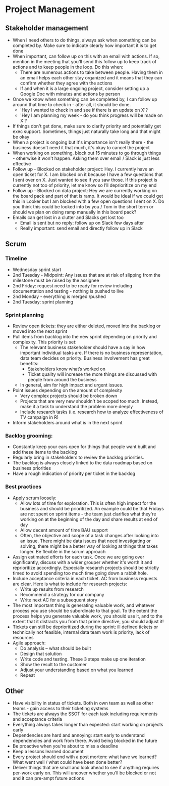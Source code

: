 # Project Management

## Stakeholder management
- When I need others to do things, always ask when something can be completed by. Make sure to indicate clearly how important it is to get done
- When important, can follow up on this with an email with actions. If so, mention in the meeting that you'll send this follow up to keep track of actions and to keep people in the loop. Do this when: 
    - There are numerous actions to take between people. Having them in an email helps each other stay organized and it means that they can confirm whether they agree with the actions 
    - If and when it is a large ongoing project, consider setting up a Google Doc with minutes and actions by person
- Once we know when something can be completed by, I can follow up around that time to check in - after all, it should be done.
    - 'Hey I wanted to check in and see if there is an update on X'?
    - 'Hey I am planning my week - do you think progress will be made on X'?
- If things don't get done, make sure to clarify priority and potentially get exec support. Sometimes, things just naturally take long and that might be okay
- When a project is ongoing but it's importance isn't really there - the business doesn't need it that much, it's okay to cancel the project
- When working on something, block out 15 minutes to go through things - otherwise it won't happen. Asking them over email / Slack is just less effective
- Follow up - Blocked on stakeholder project: Hey. I currently have an open ticket for X. I am blocked on it because I have a few questions that I sent over on X. Just wanted to see if you saw those. If this project is currently not too of priority, let me know so I’ll deprioritize on my end
- Follow up - Blocked on data project: Hey we are currently working on the board pack and part of that is ramp. It would be ideal if we could get this in Looker but I am blocked with a few open questions I sent on X. Do you think this could be looked into by you / Tom in the short term or should we plan on doing ramp manually in this board pack?
- Emails can get lost in a clutter and Slacks get lost too
    - Email is sent but no reply: follow up on Slack few days after 
    - Really important: send email and directly follow up in Slack 

## Scrum
### Timeline
- Wednesday sprint start
- 2nd Tuesday - Midpoint: Any issues that are at risk of slipping from the milestone must be raised by the assignee
- 2nd Friday: request need to be ready for review including documentation and testing - nothing is pushed to live 
- 2nd Monday - everything is merged /pushed 
- 2nd Tuesday: sprint planning 

### Sprint planning 
- Review open tickets: they are either deleted, moved into the backlog or moved into the next sprint 
- Pull items from backlog into the new sprint depending on priority and complexity. This priority is set:
    - The relevant business stakeholder should have a say in how important individual tasks are. If there is no business representation, data team decides on priority. Business involvement has great benefits: 
        - Stakeholders know what’s worked on 
        - Ticket quality will increase the more things are discussed with people from around the business 
    - In general, aim for high impact and urgent issues.  
- Point issues depending on the amount of complexity
    - Very complex projects should be broken down 
    - Projects that are very new shouldn't be scoped too much. Instead, make it a task to understand the problem more deeply
    - Include research tasks (i.e. research how to analyze effectiveness of TV campaign in R) 
- Inform stakeholders around what is in the next sprint 

### Backlog grooming: 
- Constantly keep your ears open for things that people want built and add these items to the backlog
- Regularly bring in stakeholders to review the backlog priorities. 
- The backlog is always closely linked to the data roadmap based on business priorities 
- Have a rough indication of priority per ticket in the backlog


### Best practices
- Apply scrum loosely: 
    - Allow lots of time for exploration. This is often high impact for the business and should be prioritized. An example could be that Fridays are not spent on sprint items - the team just clarifies what they're working on at the beginning of the day and share results at end of day 
    - Allow decent amount of time BAU support  
    - Often, the objective and scope of a task changes after looking into an issue. There might be data issues that need investigating or solving, there might be a better way of looking at things that takes longer. Be flexible in the scrum approach
- Assign estimated efforts for each task. Once we are going over significantly, discuss with a wider grouper whether it's worth it and reprioritize accordingly. Especially research projects should be strictly timed to avoid spending too much time going down a rabbit hole.
- Include acceptance criteria in each ticket. AC from business requests are clear. Here is what to include for research projects: 
    - Write up results from research
    - Recommend a strategy for our company
    - Write next AC for a subsequent story 
- The most important thing is generating valuable work, and whatever process you use should be subordinate to that goal. To the extent the process helps you generate valuable work, you should use it, and to the extent that it distracts you from that prime directive, you should adjust it!
- Tickets can still be deprioritized during the sprint: ill defined tickets or technically not feasible, internal data team work is priority, lack of resources 
- Agile approach: 
    - Do analysis – what should be built 
    - Design that solution
    - Write code and testing. These 3 steps make up one iteration
    - Show the result to the customer 
    - Adjust your understanding based on what you learned
    - Repeat

## Other
- Have visibility in status of tickets. Both in own team as well as other teams - gain access to their ticketing systems
- The tickets are always the SSOT for each task including requirements and acceptance criteria
- Everything always takes longer than expected: start working on projects early 
- Dependencies are hard and annoying: start early to understand dependencies and work from there. Avoid being blocked in the future 
- Be proactive when you're about to miss a deadline
- Keep a lessons learned document
- Every project should end with a post mortem: what have we learned? What went well / what could have been done better? 
- Deliver things that are small and look ahead to see if anything requires per-work early on. This will uncover whether you’ll be blocked or not and it can pre-ampt future actions